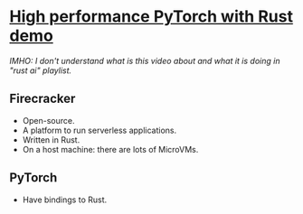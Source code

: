 # [High performance PyTorch with Rust demo](https://www.youtube.com/watch?v=W687lnWv__s&list=PLeb33PCuqDde8NiI_am5g7b2WWnyggE5t&index=15)

*IMHO: I don't understand what is this video about and what it is doing in "rust ai" playlist.*

## Firecracker

- Open-source.
- A platform to run serverless applications.
- Written in Rust.
- On a host machine: there are lots of MicroVMs.

## PyTorch

- Have bindings to Rust.
